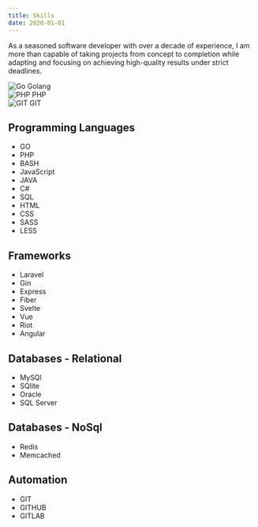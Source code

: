 ```yaml
---
title: Skills
date: 2020-01-01
---
```


As a seasoned software developer with over a decade of experience, I am more than capable of taking projects from concept to completion while adapting and focusing on achieving high-quality results under strict deadlines.

<div class="chip"> 
	<img src="https://unpkg.com/simple-icons@11.11.0/icons/go.svg" alt="Go"> Golang
</div> 
<div class="chip"> 
	<img src="https://unpkg.com/simple-icons@11.11.0/icons/php.svg" alt="PHP"> PHP
</div> 
<div class="chip"> 
	<img src="https://unpkg.com/simple-icons@11.11.0/icons/git.svg" alt="GIT"> GIT
</div>

## Programming Languages

-   GO
-   PHP
-   BASH
-   JavaScript
-   JAVA
-   C#
-   SQL
-   HTML
-   CSS
-   SASS
-   LESS

## Frameworks

-   Laravel
-   Gin
-   Express
-   Fiber
-   Svelte
-   Vue
-   Riot
-   Angular

## Databases - Relational

-   MySQl
-   SQlite
-   Oracle
-   SQL Server

## Databases - NoSql

-   Redis
-   Memcached

## Automation

-   GIT
-   GITHUB
-   GITLAB
